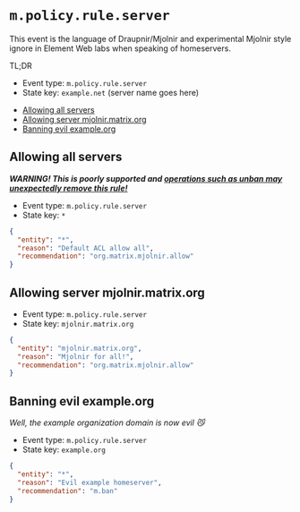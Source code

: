 <!-- @format -->

# `m.policy.rule.server`

This event is the language of Draupnir/Mjolnir and experimental Mjolnir style
ignore in Element Web labs when speaking of homeservers.

TL;DR

- Event type: `m.policy.rule.server`
- State key: `example.net` (server name goes here)

<!-- prettier-ignore-start -->

<!-- START doctoc generated TOC please keep comment here to allow auto update -->
<!-- DON'T EDIT THIS SECTION, INSTEAD RE-RUN doctoc TO UPDATE -->

- [Allowing all servers](#allowing-all-servers)
- [Allowing server mjolnir.matrix.org](#allowing-server-mjolnirmatrixorg)
- [Banning evil example.org](#banning-evil-exampleorg)

<!-- END doctoc generated TOC please keep comment here to allow auto update -->

<!-- prettier-ignore-end -->

## Allowing all servers

**_WARNING! This is poorly supported and
[operations such as unban may unexpectedly remove this rule!](https://github.com/the-draupnir-project/Draupnir/issues/56)_**

- Event type: `m.policy.rule.server`
- State key: `*`

```json
{
  "entity": "*",
  "reason": "Default ACL allow all",
  "recommendation": "org.matrix.mjolnir.allow"
}
```

## Allowing server mjolnir.matrix.org

- Event type: `m.policy.rule.server`
- State key: `mjolnir.matrix.org`

```json
{
  "entity": "mjolnir.matrix.org",
  "reason": "Mjolnir for all!",
  "recommendation": "org.matrix.mjolnir.allow"
}
```

## Banning evil example.org

_Well, the example organization domain is now evil :smirk_cat:_

- Event type: `m.policy.rule.server`
- State key: `example.org`

```json
{
  "entity": "*",
  "reason": "Evil example homeserver",
  "recommendation": "m.ban"
}
```
